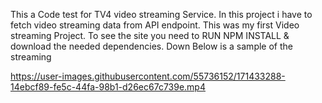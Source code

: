  This a Code test for TV4 video streaming Service. In this project i have to fetch video streaming data from API endpoint. This was my first Video streaming Project. To see the site you need to RUN NPM INSTALL & download the needed dependencies. Down Below is a sample of the streaming 





https://user-images.githubusercontent.com/55736152/171433288-14ebcf89-fe5c-44fa-98b1-d26ec67c739e.mp4

